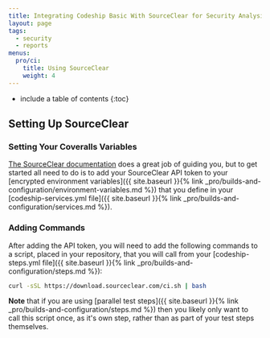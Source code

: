 ```yaml
---
title: Integrating Codeship Basic With SourceClear for Security Analysis
layout: page
tags:
  - security
  - reports
menus:
  pro/ci:
    title: Using SourceClear
    weight: 4
---
```


* include a table of contents
{:toc}

## Setting Up SourceClear

### Setting Your Coveralls Variables

[The SourceClear documentation](https://www.sourceclear.com/docs/) does a great job of guiding you, but to get started all need to do is to add your SourceClear API token to your [encrypted environment variables]({{ site.baseurl }}{% link _pro/builds-and-configuration/environment-variables.md %}) that you define in your [codeship-services.yml file]({{ site.baseurl }}{% link _pro/builds-and-configuration/services.md %}).


### Adding Commands

After adding the API token, you will need to add the following commands to a script, placed in your repository, that you will call from your [codeship-steps.yml file]({{ site.baseurl }}{% link _pro/builds-and-configuration/steps.md %}):


```bash
curl -sSL https://download.sourceclear.com/ci.sh | bash
 ```

**Note** that if you are using [parallel test steps]({{ site.baseurl }}{% link _pro/builds-and-configuration/steps.md %}) then you likely only want to call this script once, as it's own step, rather than as part of your test steps themselves.
